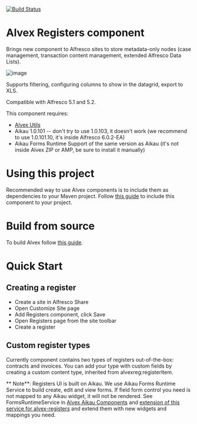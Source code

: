 [![Build Status](https://travis-ci.org/ITDSystems/alvex-registers.svg?branch=master)](https://travis-ci.org/ITDSystems/alvex-registers)

Alvex Registers component
================================
Brings new component to Alfresco sites to store metadata-only nodes (case management, transaction content management, extended Alfresco Data Lists).

![image](http://www.itdhq.com/img/registers1.png)

Supports filtering, configuring columns to show in the datagrid, export to XLS.

Compatible with Alfresco 5.1 and 5.2.

This component requires:
* [Alvex Utils](https://github.com/ITDSystems/alvex-utils)
* Aikau 1.0.101 -- don't try to use 1.0.103, it doesn't work (we recommend to use 1.0.101.10, it's inside Alfresco 6.0.2-EA)
* Aikau Forms Runtime Support of the same version as Aikau (it's not inside Alvex ZIP or AMP, be sure to install it manually)

# Using this project

Recommended way to use Alvex components is to include them as dependencies to your Maven project. Follow [this guide](https://github.com/ITDSystems/alvex#recommended-way-include-alvex-to-your-project-via-maven-configuration) to include this component to your project.

# Build from source

To build Alvex follow [this guide](https://github.com/ITDSystems/alvex#build-component-from-source).

# Quick Start

## Creating a register

* Create a site in Alfresco Share
* Open Customize Site page
* Add Registers component, click Save
* Open Registers page from the site toolbar
* Create a register

## Custom register types

Currently component contains two types of registers out-of-the-box: contracts and invoices. You can add your type with custom fields by creating a custom content type, inherited from alvexreg:registerItem.

** Note**: Registers UI is built on Aikau. We use Aikau Forms Runtime Service to build create, edit and view forms. If field form control you need is not mapped to any Aikau widget, it will not be rendered. See FormsRuntimeService in [Alvex Aikau Components](https://github.com/ITDSystems/alvex-aikau-components) and [extension of this service for alvex-registers](https://github.com/ITDSystems/alvex-registers/blob/master/share/src/main/amp/web/js/alvex/services/RegisterFormsRuntimeService.js) and extend them with new widgets and mappings you need.
